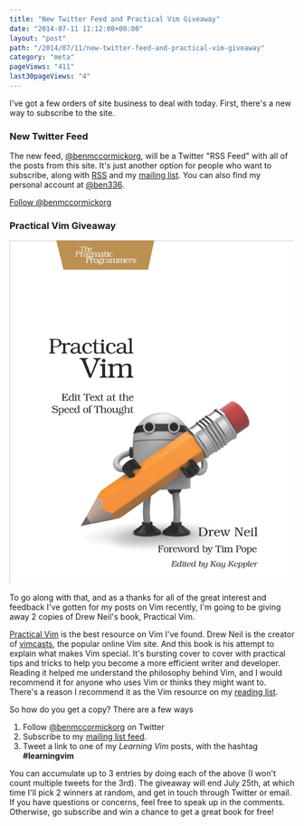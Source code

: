 ```yaml
---
title: "New Twitter Feed and Practical Vim Giveaway"
date: "2014-07-11 11:12:00+00:00"
layout: "post"
path: "/2014/07/11/new-twitter-feed-and-practical-vim-giveaway"
category: "meta"
pageViews: "411"
last30pageViews: "4"
---
```


I've got a few orders of site business to deal with today.  First, there's a new way to subscribe to the site.

### New Twitter Feed

The new feed, [@benmccormickorg][twit], will be a Twitter "RSS Feed" with all of the posts from this site. It's just another option for people who want to subscribe, along with [RSS][rss] and my [mailing list][mail].  You can also find my personal account at [@ben336](http://twitter.com/ben336).

<a href="https://twitter.com/benmccormickorg" class="twitter-follow-button" data-show-count="false" data-lang="en">Follow @benmccormickorg</a>


### Practical Vim Giveaway

![Practical Vim](/posts/images/vim.jpg)


To go along with that, and as a thanks for all of the great interest and feedback I've gotten for my posts on Vim recently, I'm going to be giving away 2 copies of Drew Neil's book, Practical Vim.

[Practical Vim][pv] is the best resource on Vim I've found.  Drew Neil is the creator of [vimcasts][vc], the popular online Vim site.  And this book is his attempt to explain what makes Vim special.  It's bursting cover to cover with practical tips and tricks to help you become a more efficient writer and developer.  Reading it helped me understand the philosophy behind Vim, and I would recommend it for anyone who uses Vim or thinks they might want to.  There's a reason I recommend it as the Vim resource on my [reading list][rl].

So how do you get a copy?  There are a few ways

1. Follow [@benmccormickorg][twit] on Twitter
2. Subscribe to my [mailing list feed][mail].
3. Tweet a link to one of my *Learning Vim* posts, with the hashtag **#learningvim**

You can accumulate up to 3 entries by doing each of the above (I won't count multiple tweets for the 3rd).  The giveaway will end July 25th, at which time I'll pick 2 winners at random, and get in touch through Twitter or email.  If you have questions or concerns, feel free to speak up in the comments. Otherwise, go subscribe and win a chance to get a great book for free!


[pv]:http://www.amazon.com/gp/product/1934356980/ref=as_li_tl?ie=UTF8&camp=1789&creative=390957&creativeASIN=1934356980&linkCode=as2&tag=benmccormicko-20&linkId=FE3JFKHYVRYCUOVS
[rl]:http://benmccormick.org/readinglist/
[twit]:http://twitter.com/benmccormickorg
[mail]:http://eepurl.com/WFYon
[rss]: http://feedpress.me/benmccormick
[vc]: http://vimcasts.org/
